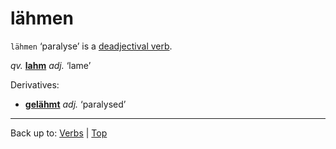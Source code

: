 # lähmen

`lähmen` ‘paralyse’ is a [deadjectival verb](../../deadjectivalVerbs.md).

*qv.* **[lahm](../../../adjectives/l/la/lahm.md)** *adj.* ‘lame’

Derivatives: 
- **[gelähmt](../../../adjectives/g/ge/gelaehmt.md)** *adj.* ‘paralysed’

----

Back up to: [Verbs](../../index.md) | [Top](../../../index.md)
